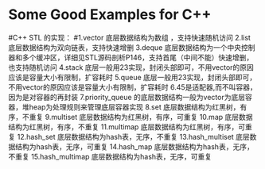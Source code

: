 # Some Good Examples for C++


#C++ STL 的实现：
#1.vector  底层数据结构为数组 ，支持快速随机访问
2.list    底层数据结构为双向链表，支持快速增删
3.deque   底层数据结构为一个中央控制器和多个缓冲区，详细见STL源码剖析P146，支持首尾（中间不能）快速增删，也支持随机访问
4.stack   底层一般用23实现，封闭头部即可，不用vector的原因应该是容量大小有限制，扩容耗时
5.queue   底层一般用23实现，封闭头部即可，不用vector的原因应该是容量大小有限制，扩容耗时
6.45是适配器,而不叫容器，因为是对容器的再封装
7.priority_queue 的底层数据结构一般为vector为底层容器，堆heap为处理规则来管理底层容器实现
8.set       底层数据结构为红黑树，有序，不重复
9.multiset  底层数据结构为红黑树，有序，可重复 
10.map      ﻿﻿﻿﻿底层数据结构为红黑树，有序，不重复
11.multimap 底层数据结构为红黑树，有序，可重复
12.hash_set ﻿﻿﻿﻿底层数据结构为hash表，无序，不重复
13.hash_multiset 底层数据结构为hash表，无序，可重复 
14.hash_map      ﻿﻿﻿﻿底层数据结构为hash表，无序，不重复
15.hash_multimap 底层数据结构为hash表，无序，可重复
